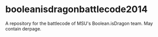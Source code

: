 booleanisdragonbattlecode2014
=============================
A repository for the battlecode of MSU's Boolean.isDragon team.  May contain derpage.

